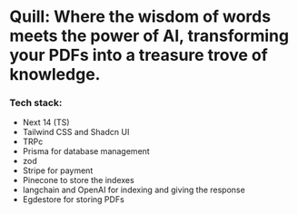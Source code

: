 # Quill: Where the wisdom of words meets the power of AI, transforming your PDFs into a treasure trove of knowledge.

### Tech stack:

- Next 14 (TS)
- Tailwind CSS and Shadcn UI
- TRPc
- Prisma for database management
- zod
- Stripe for payment
- Pinecone to store the indexes
- langchain and OpenAI for indexing and giving the response
- Egdestore for storing PDFs
